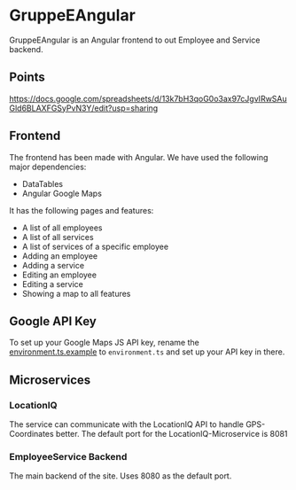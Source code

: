 # GruppeEAngular

GruppeEAngular is an Angular frontend to out Employee and Service backend.


## Points
https://docs.google.com/spreadsheets/d/13k7bH3qoG0o3ax97cJgvIRwSAuGld6BLAXFGSyPvN3Y/edit?usp=sharing

## Frontend
The frontend has been made with Angular. We have used the following major dependencies:
- DataTables
- Angular Google Maps

It has the following pages and features:
- A list of all employees
- A list of all services
- A list of services of a specific employee
- Adding an employee
- Adding a service
- Editing an employee
- Editing a service
- Showing a map to all features

## Google API Key
To set up your Google Maps JS API key, rename the [environment.ts.example](https://github.com/vakaiser/GruppeEAngular/blob/main/serviceFrontend/mainComponent/src/environments/environment.ts.example) to `environment.ts` and set up your API key in there.

## Microservices
### LocationIQ
The service can communicate with the LocationIQ API to handle GPS-Coordinates better. The default port for the LocationIQ-Microservice is 8081

### EmployeeService Backend
The main backend of the site. Uses 8080 as the default port.
